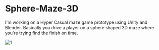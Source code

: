 # Sphere-Maze-3D
I'm working on a Hyper Casual maze game prototype using Unity and Blender. Basically you drive a player on a sphere shaped 3D maze where you're trying find the finish on time. 

![1](https://user-images.githubusercontent.com/39819428/184991271-b3751292-c7ee-4a23-b2e8-d5619633b4c1.jpg)
